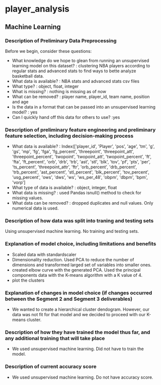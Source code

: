 # player_analysis
## Machine Learning
### Description of Preliminary Data Preprocessing
Before we begin, consider these questions:

- What knowledge do we hope to glean from running an unsupervised learning model on this dataset?
: clustering NBA players according to regular stats and advanced stats to find ways to bette analyze basketball data.
- What data is available? 
: NBA stats and advanced stats csv files
- What type? 
: object, float, integer
- What is missing? 
: nothing is missing as of now
- What can be removed?
: player name, player_id, team name, position and age
- Is the data in a format that can be passed into an unsupervised learning model?
: yes
- Can I quickly hand off this data for others to use?
:yes




### Description of preliminary feature engineering and preliminary feature selection, including decision-making process
- What data is available?
: Index(['player_id', 'Player', 'pos', 'age', 'tm', 'g', 'gs', 'mp', 'fg', 'fga',
       'fg_percent', 'threepoint', 'threepoint_att', 'threepoint_percent',
       'twopoint', 'twopoint_att', 'twopoint_percent', 'ft', 'fta',
       'ft_percent', 'orb', 'drb', 'trb', 'ast', 'stl', 'blk', 'tov', 'pf',
       'pts', 'per', 'ts_percent', 'threepoint_attr', 'ftr', 'orb_percent',
       'drb_percent', 'trb_percent', 'ast_percent', 'stl_percent',
       'blk_percent', 'tov_percent', 'usg_percent', 'ows', 'dws', 'ws',
       'ws_per_48', 'obpm', 'dbpm', 'bpm', 'vorp']
- What type of data is available?
: object, integer, float
- What data is missing?
: used Pandas isnull() method to check for missing values. 
- What data can be removed?
: dropped duplicates and null values. Only numerical data is used.

### Description of how data was split into traning and testing sets
Using unsupervised machine learning. No training and testing sets.

### Explanation of model choice, including limitations and benefits
- Scaled data with standardscaler
- Dimensionality reduction. Used PCA to reduce the number of dimensions and transformed larged set of variables into smaller ones.
- created elbow curve with the generated PCA. Used the principal components data with the K-means algorithm with a K value of 4.
- plot the clusters

### Explanation of changes in model choice (if changes occurred between the Segment 2 and Segment 3 deliverables)
- We wanted to create a hierarchical cluster dendogram. However, our data was not fit for that model and we decided to proceed with our K-means cluster.

### Description of how they have trained the model thus far, and any additional training that will take place
- We used unsupervised machine learning. Did not have to train the model. 

### Description of current accuracy score
- We used unsupervised machine learning. Do not have accuracy score.  
